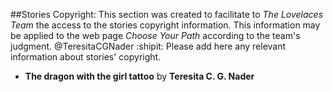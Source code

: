 ##Stories Copyright:
This section was created to facilitate to *The Lovelaces Team* the access to the stories copyright information. This information may be applied to the web page *Choose Your Path* according to the team's judgment. 
@TeresitaCGNader :shipit: Please add here any relevant information about stories' copyright.


- **The dragon with the girl tattoo** by **Teresita C. G. Nader**



